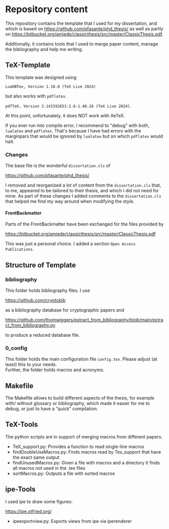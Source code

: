 <!-- Author: Marcel Tiepelt -->
<!-- Source: https://github.com/mtiepelt/dissertation -->
<!-- Version 1.0 -->

# Repository content

This repository contains the template that I used for my dissertation, 
and which is based on https://github.com/pfasante/phd_thesis/ as well as partly on https://bitbucket.org/amiede/classicthesis/src/master/ClassicThesis.pdf. 

Additionally, it contains tools that I used to merge paper content, manage the bibliography and help me writing. 

## TeX-Template

This template was designed using 

`LuaHBTex, Version 1.18.0 (TeX Live 2024)`

but also works with `pdflatex`.

`pdfTeX, Version 3.141592653-2.6-1.40.26 (TeX Live 2024)`.  
  
At this point, unfortunately, it does NOT work with XeTeX.

If you ever run into compile error, I recommend to "debug" with both, `lualatex` and `pdflatex`. That's because I have had errors with the marginpars that would be ignored by `lualatex` but on which `pdflatex` would halt. 

### Changes 

The base file is the wonderful `dissertation.cls` of 

https://github.com/pfasante/phd_thesis/

I removed and reorganized a lot of content from the `dissertation.cls` that, to me, appeared to be tailored to their thesis, and which I did not need for mine. As part of these changes I added comments to the `dissertation.cls` that helped me find my way around when modifying the style. 

#### FrontBackmatter

Parts of the FrontBackmatter have been exchanged for the files provided by 

https://bitbucket.org/amiede/classicthesis/src/master/ClassicThesis.pdf

This was just a personal choice. I added a section `Open Access Publications`. 

## Structure of Template

### bibliography

This folder holds bibliography files. I use 

https://github.com/cryptobib 

as a bibliography database for cryptographic papers and 

https://github.com/thomwiggers/extract_from_bibliography/blob/main/extract_from_bibliography.py

to produce a reduced database file.

### 0_config 

This folder holds the main configuration file `config.tex`. Please adjust (at least) this to your needs.  
Further, the folder holds macros and acronyms. 


## Makefile 

The Makefile allows to build different aspects of the thesis, for example with/ without glossary or bibliography, which made it easier for me to debug, or just to have a "quick" compilation.  

## TeX-Tools 

The python scripts are in support of merging macros from different papers. 

* TeX_support.py: Provides a function to read single-line macros
* findDoubleUseMacros.py: Finds macros read by Tex_support that have the exact same output
* findUnusedMacros.py: Given a file with macros and a directory it finds all macros not used in the .tex files
* sortMacros.py: Outputs a file with sorted macros 

## ipe-Tools

I used ipe to draw some figures:

https://ipe.otfried.org/

* ipeexportview.py: Exports views from ipe via iperenderer